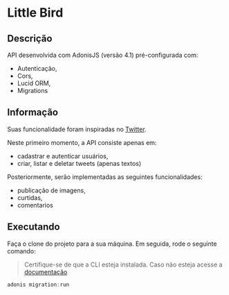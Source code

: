 # Little Bird

## Descrição

API desenvolvida com AdonisJS (versão 4.1) pré-configurada com:

- Autenticação,
- Cors,
- Lucid ORM,
- Migrations

## Informação

Suas funcionalidade foram inspiradas no [Twitter](https://twitter.com/).

Neste primeiro momento, a API consiste apenas em: 

- cadastrar e autenticar usuários,
- criar, listar e deletar tweets (apenas textos)

Posteriormente, serão implementadas as seguintes funcionalidades:

- publicação de imagens,
- curtidas,
- comentarios

## Executando

Faça o clone do projeto para a sua máquina.
Em seguida, rode o seguinte comando:

> Certifique-se de que a CLI esteja instalada. Caso não esteja acesse a [documentação](https://adonisjs.com/docs/4.1/installation)

```js
adonis migration:run
```

